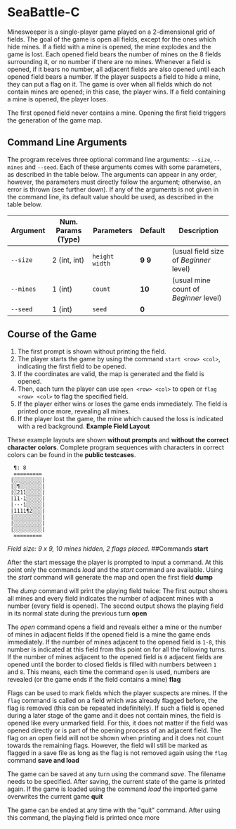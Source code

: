 # SeaBattle-C
Minesweeper is a single-player game played on a 2-dimensional grid of fields. The goal of the game is open all fields,
except for the ones which hide mines. If a field with a mine is opened, the mine explodes and the game is lost. Each 
opened field bears the number of mines on the 8 fields surrounding it, or no number if there are no mines. Whenever a 
field is opened, if it bears no number, all adjacent fields are also opened until each opened field bears a number. If
the player suspects a field to hide a mine, they can put a flag on it. The game is over when all fields which do not
contain mines are opened; in this case, the player wins. If a field containing a mine is opened, the player loses.

The first opened field never contains a mine. Opening the first field triggers the generation of the game map.

## Command Line Arguments
The program receives three optional command line arguments: `--size`, `--mines` and `--seed`. Each of these arguments
comes with some parameters, as described in the table below. The arguments can appear in any order, however, the
parameters must directly follow the argument; otherwise, an error is thrown (see further down). If any of the
arguments is not given in the command line, its default value should be used, as described in the table below.  

| Argument  | Num. Params (Type) | Parameters      | Default | Description                            |
| --------- | ------------------ | --------------- | ------- | -------------------------------------- |
| `--size`  | 2 (int, int)       | `height width ` | **9 9** | (usual field size of *Beginner* level) |
| `--mines` | 1 (int)            | `count`         | **10**  | (usual mine count of *Beginner* level) |
| `--seed`  | 1 (int)            | `seed`          | **0**   |                                        |

## Course of the Game
1. The first prompt is shown without printing the field.
2. The player starts the game by using the command `start <row> <col>`, indicating the first field to be opened.
3. If the coordinates are valid, the map is generated and the field is opened.
4. Then, each turn the player can use `open <row> <col>` to open or `flag <row> <col>` to flag the specified field.
5. If the player either wins or loses the game ends immediately. The field is printed once more, revealing all mines.
6. If the player lost the game, the mine which caused the loss is indicated with a 
   red background.
**Example Field Layout**

These example layouts are shown **without prompts** and **without the correct character colors**.
Complete program sequences with characters in correct colors can be found in the **public testcases**.

```
  ¶: 8
  ========= 
 |░░░░░░░░░|
 |░¶░░░░░░░|
 |░211░░░░░|
 |11·1░░░░░|
 |···1░░░░░|
 |1111¶2░░░|
 |░░░░░░░░░|
 |░░░░░░░░░|
 |░░░░░░░░░|
  =========
```
*Field size: 9 x 9, 10 mines hidden, 2 flags placed.*
##Commands
**start**

After the start message the player is prompted to input a command. At this point only the commands
*load* and the *start* command are available. Using the *start* command will generate the map and open the first field
**dump**

The *dump* command will print the playing field twice: The first output shows all mines and every field indicates the
number of adjacent mines with a number (every field is opened). The second output shows the playing field in its normal
state during the previous turn
**open**

The *open* command opens a field and reveals either a mine or the number of mines in adjacent fields If the opened
field is a mine the game ends immediately. If the number of mines adjacent to the opened field is `1-8`, this number is 
indicated at this field from this point on for all the following turns. If the number of mines adjacent to the opened
field is `0` adjacent fields are opened until the border to closed fields is filled with numbers between `1` and `8`.
This means, each time the command `open` is used, numbers are revealed (or the game ends if the field contains a mine)
**flag**

Flags can be used to mark fields which the player suspects are mines. If the `flag` command is called on a field which
was already flagged before, the flag is removed (this can be repeated indefinitely). If such a field is opened during a
later stage of the game and it does not contain mines, the field is opened like every unmarked field. For this, it does
not matter if the field was opened directly or is part of the opening process of an adjacent field.
The flag on an open field will not be shown when printing and it does not count towards the remaining flags. However,
the field will still be marked as flagged in a save file as long as the flag is not removed again using the `flag`
command
**save and load**

The game can be saved at any turn using the command *save*. The filename needs to be specified. After saving, the current state of the game is
printed again. If the game is loaded using the command *load* the imported game overwrites the current game
**quit**

The game can be ended at any time with the "quit" command. After using this command, the playing field is printed once
more
